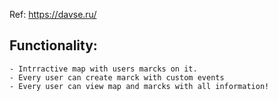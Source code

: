 Ref: https://davse.ru/
## Functionality:
    - Intrractive map with users marcks on it. 
    - Every user can create marck with custom events
    - Every user can view map and marcks with all information!
    
